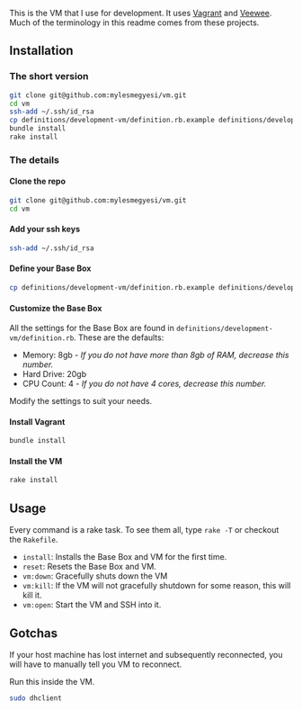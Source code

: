 This is the VM that I use for development. It uses [Vagrant](http://vagrantup.com) and [Veewee](https://github.com/jedi4ever/veewee). Much of the terminology in this readme comes from these projects.

## Installation

### The short version

```bash
git clone git@github.com:mylesmegyesi/vm.git
cd vm
ssh-add ~/.ssh/id_rsa
cp definitions/development-vm/definition.rb.example definitions/development-vm/definition.rb
bundle install
rake install
```

### The details

#### Clone the repo

```bash
git clone git@github.com:mylesmegyesi/vm.git
cd vm
```

#### Add your ssh keys

```bash
ssh-add ~/.ssh/id_rsa
```

#### Define your Base Box

```bash
cp definitions/development-vm/definition.rb.example definitions/development-vm/definition.rb
```

#### Customize the Base Box

All the settings for the Base Box are found in `definitions/development-vm/definition.rb`. These are the defaults:

  * Memory: 8gb - _If you do not have more than 8gb of RAM, decrease this number._
  * Hard Drive: 20gb
  * CPU Count: 4 - _If you do not have 4 cores, decrease this number._

Modify the settings to suit your needs.

#### Install Vagrant

```bash
bundle install
```

#### Install the VM

```bash
rake install
```

## Usage

Every command is a rake task. To see them all, type `rake -T` or checkout the `Rakefile`.

  * `install`: Installs the Base Box and VM for the first time.
  * `reset`: Resets the Base Box and VM.
  * `vm:down`: Gracefully shuts down the VM
  * `vm:kill`: If the VM will not gracefully shutdown for some reason, this will kill it.
  * `vm:open`: Start the VM and SSH into it.

## Gotchas

If your host machine has lost internet and subsequently reconnected, you will have to manually tell you VM to reconnect.

Run this inside the VM.

```bash
sudo dhclient
```
